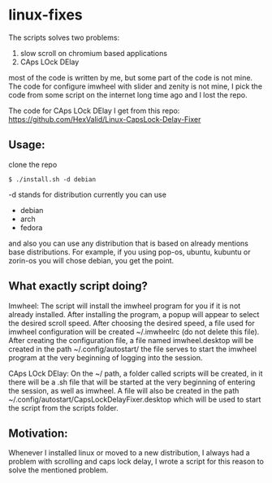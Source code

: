 # linux-fixes

The scripts solves two problems:

1. slow scroll on chromium based applications
2. CAps LOck DElay

most of the code is written by me, but some part of the code is not mine. The code for configure imwheel with slider and zenity is not mine, I pick the code from some script on the internet long time ago and I lost the repo.

The code for CAps LOck DElay I get from this repo:
https://github.com/HexValid/Linux-CapsLock-Delay-Fixer


## Usage:

clone the repo

```
$ ./install.sh -d debian
```

-d stands for distribution currently you can use

- debian
- arch
- fedora

and also you can use any distribution that is based on already mentions base distributions.
For example, if you using pop-os, ubuntu, kubuntu or zorin-os you will chose debian, you get the point.

## What exactly script doing?

Imwheel:
The script will install the imwheel program for you if it is not already installed. After installing the program, a popup will appear to select the desired scroll speed. After choosing the desired speed, a file used for imwheel configuration will be created ~/.imwheelrc (do not delete this file). After creating the configuration file, a file named imwheel.desktop will be created in the path ~/.config/autostart/
the file serves to start the imwheel program at the very beginning of logging into the session.

CAps LOck DElay:
On the ~/ path, a folder called scripts will be created, in it there will be a .sh file that will be started at the very beginning of entering the session, as well as imwheel. A file will also be created in the path ~/.config/autostart/CapsLockDelayFixer.desktop which will be used to start the script from the scripts folder.

## Motivation:

Whenever I installed linux or moved to a new distribution, I always had a problem with scrolling and caps lock delay, I wrote a script for this reason to solve the mentioned problem.
